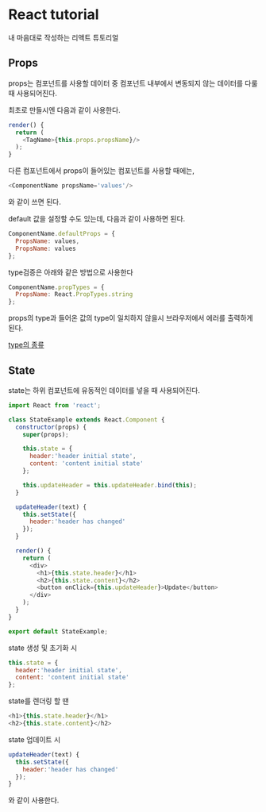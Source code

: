 # React tutorial

내 마음대로 작성하는 리액트 튜토리얼

## Props

props는 컴포넌트를 사용할 데이터 중 컴포넌트 내부에서 변동되지 않는 데이터를 다룰 때 사용되어진다.

최초로 만들시엔 다음과 같이 사용한다.
~~~javascript
render() {
  return (
    <TagName>{this.props.propsName}/>
  );
}
~~~

다른 컴포넌트에서 props이 들어있는 컴포넌트를 사용할 때에는,
~~~javascript
<ComponentName propsName='values'/>
~~~

와 같이 쓰면 된다.

default 값을 설정할 수도 있는데, 다음과 같이 사용하면 된다.
~~~javascript
ComponentName.defaultProps = {
  PropsName: values,
  PropsName: values
};
~~~

type검증은 아래와 같은 방법으로 사용한다
~~~javascript
ComponentName.propTypes = {
  PropsName: React.PropTypes.string
};
~~~

props의 type과 들어온 값의 type이 일치하지 않을시 브라우저에서 에러를 출력하게 된다.

[type의 종류](https://facebook.github.io/react/docs/typechecking-with-proptypes.html)

## State

state는 하위 컴포넌트에 유동적인 데이터를 넣을 때 사용되어진다.

~~~javascript
import React from 'react';

class StateExample extends React.Component {
  constructor(props) {
    super(props);

    this.state = {
      header:'header initial state',
      content: 'content initial state'
    };

    this.updateHeader = this.updateHeader.bind(this);
  }

  updateHeader(text) {
    this.setState({
      header:'header has changed'
    });
  }

  render() {
    return (
      <div>
        <h1>{this.state.header}</h1>
        <h2>{this.state.content}</h2>
        <button onClick={this.updateHeader}>Update</button>
      </div>
    );
  }
}

export default StateExample;
~~~

state 생성 및 초기화 시

~~~javascript
this.state = {
  header:'header initial state',
  content: 'content initial state'
}; 
~~~

state를 렌더링 할 땐

~~~javascript
<h1>{this.state.header}</h1>
<h2>{this.state.content}</h2>
~~~

state 업데이트 시

~~~javascript
updateHeader(text) {
  this.setState({
    header:'header has changed'
  });
}
~~~

와 같이 사용한다.
